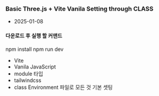 ### Basic Three.js + Vite Vanila Setting through CLASS
- 2025-01-08

#### 다운로드 후 실행 할 커맨드
npm install
npm run dev

- Vite
- Vanila JavaScript
- module 타입
- tailwindcss 
- class Environment 파일로 모든 것 기본 셋팅